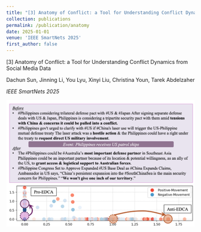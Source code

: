 ```yaml
---
title: "[3] Anatomy of Conflict: a Tool for Understanding Conflict Dynamics from Social Media Data"
collection: publications
permalink: /publication/anatomy
date: 2025-01-01
venue: 'IEEE SmartNets 2025'
first_author: false
---
```


[3] Anatomy of Conflict: a Tool for Understanding Conflict Dynamics from Social Media Data

Dachun Sun, Jinning Li, You Lyu, Xinyi Liu, Christina Youn, Tarek Abdelzaher

*IEEE SmartNets 2025*

![Paper 3 Image](../images/papers/3.png) 